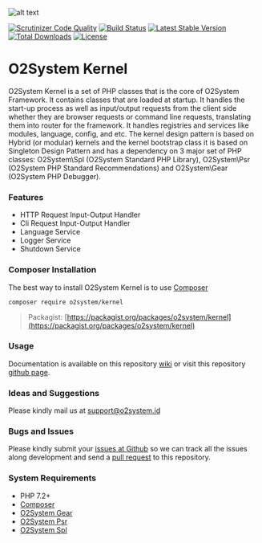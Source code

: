 ![alt text](https://repository-images.githubusercontent.com/75944552/994e0400-5c99-11ea-8c2f-818a6585875c "O2System Kernel Atom")

[![Scrutinizer Code Quality](https://scrutinizer-ci.com/g/o2system/kernel/badges/quality-score.png?b=master)](https://scrutinizer-ci.com/g/o2system/kernel/?branch=master)
[![Build Status](https://scrutinizer-ci.com/g/o2system/kernel/badges/build.png?b=master)](https://scrutinizer-ci.com/g/o2system/kernel/build-status/master)
[![Latest Stable Version](https://poser.pugx.org/o2system/kernel/v/stable)](https://packagist.org/packages/o2system/kernel)
[![Total Downloads](https://poser.pugx.org/o2system/kernel/downloads)](https://packagist.org/packages/o2system/kernel)
[![License](https://poser.pugx.org/o2system/kernel/license)](https://packagist.org/packages/o2system/kernel)

# O2System Kernel
O2System Kernel is a set of PHP classes that is the core of O2System Framework. It contains classes that are loaded at startup. It handles the start-up process as well as input/output requests from the client side whether they are browser requests or command line requests, translating them into router for the framework. It handles registries and services like modules, language, config, and etc. The kernel design pattern is based on Hybrid (or modular) kernels and the kernel bootstrap class it is based on Singleton Design Pattern and has a dependency on 3 major set of PHP classes: O2System\Spl (O2System Standard PHP Library), O2System\Psr (O2System PHP Standard Recommendations) and O2System\Gear (O2System PHP Debugger).

### Features
- HTTP Request Input-Output Handler
- Cli Request Input-Output Handler
- Language Service
- Logger Service
- Shutdown Service

### Composer Installation
The best way to install O2System Kernel is to use [Composer](https://getcomposer.org)
```
composer require o2system/kernel
```
> Packagist: [https://packagist.org/packages/o2system/kernel](https://packagist.org/packages/o2system/kernel)

### Usage
Documentation is available on this repository [wiki](https://github.com/o2system/kernel/wiki) or visit this repository [github page](https://o2system.github.io/kernel).

### Ideas and Suggestions
Please kindly mail us at [support@o2system.id](mailto:support@o2system.id])

### Bugs and Issues
Please kindly submit your [issues at Github](http://github.com/o2system/kernel/issues) so we can track all the issues along development and send a [pull request](http://github.com/o2system/kernel/pulls) to this repository.

### System Requirements
- PHP 7.2+
- [Composer](https://getcomposer.org)
- [O2System Gear](https://github.com/o2system/gear)
- [O2System Psr](https://github.com/o2system/psr)
- [O2System Spl](https://github.com/o2system/spl)
